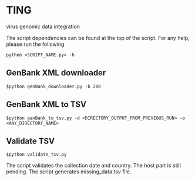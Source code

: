 # TING
virus genomic data integration

The script dependencies can be found at the top of the script. For any help, please run the following.
```
python <SCRIPT_NAME.py> -h
```

## GenBank XML downloader
```
$python genBank_downloader.py -b 200
```

## GenBank XML to TSV
```
$python genBank_to_tsv.py -d <DIRECTORY_OUTPUT_FROM_PREVIOUS_RUN> -o <ANY_DIRECTORY_NAME>
```
## Validate TSV
```
$python validate_tsv.py 
```
The script validates the collection date and country. The host part is still pending. The script generates missing_data.tsv file.

